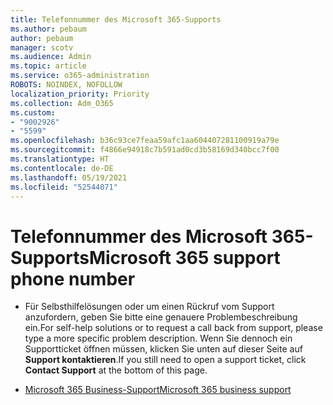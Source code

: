 ```yaml
---
title: Telefonnummer des Microsoft 365-Supports
ms.author: pebaum
author: pebaum
manager: scotv
ms.audience: Admin
ms.topic: article
ms.service: o365-administration
ROBOTS: NOINDEX, NOFOLLOW
localization_priority: Priority
ms.collection: Adm_O365
ms.custom:
- "9002926"
- "5599"
ms.openlocfilehash: b36c93ce7feaa59afc1aa604407281100919a79e
ms.sourcegitcommit: f4866e94918c7b591ad0cd3b58169d340bcc7f00
ms.translationtype: HT
ms.contentlocale: de-DE
ms.lasthandoff: 05/19/2021
ms.locfileid: "52544071"
---
```

# <a name="microsoft-365-support-phone-number"></a><span data-ttu-id="71a97-102">Telefonnummer des Microsoft 365-Supports</span><span class="sxs-lookup"><span data-stu-id="71a97-102">Microsoft 365 support phone number</span></span>

- <span data-ttu-id="71a97-103">Für Selbsthilfelösungen oder um einen Rückruf vom Support anzufordern, geben Sie bitte eine genauere Problembeschreibung ein.</span><span class="sxs-lookup"><span data-stu-id="71a97-103">For self-help solutions or to request a call back from support, please type a more specific problem description.</span></span>  <span data-ttu-id="71a97-104">Wenn Sie dennoch ein Supportticket öffnen müssen, klicken Sie unten auf dieser Seite auf **Support kontaktieren**.</span><span class="sxs-lookup"><span data-stu-id="71a97-104">If you still need to open a support ticket, click **Contact Support** at the bottom of this page.</span></span>

- [<span data-ttu-id="71a97-105">Microsoft 365 Business-Support</span><span class="sxs-lookup"><span data-stu-id="71a97-105">Microsoft 365 business support</span></span>](https://go.microsoft.com/fwlink/p/?linkid=518322)
